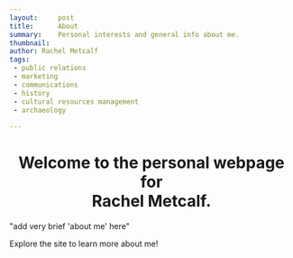 ```yaml
---
layout:		post
title:		About
summary:	Personal interests and general info about me.
thumbnail: 
author: Rachel Metcalf
tags:
 - public relations
 - marketing
 - communications
 - history
 - cultural resources management
 - archaeology
 
---
```


<h1>
<center>Welcome to the personal webpage for <br/> Rachel Metcalf.</center>  
</h1> 


"add very brief 'about me' here"

Explore the site to learn more about me!
